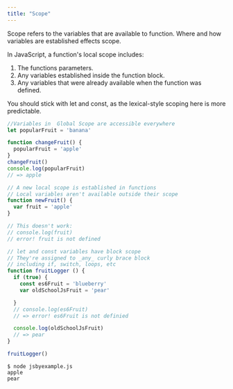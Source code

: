```yaml
---
title: "Scope"
---
```


Scope refers to the variables that are available to function. Where and how variables are established effects scope.

In JavaScript, a function's local scope includes: 
1. The functions parameters.
2. Any variables established inside the function block.
3. Any variables that were already available when the function was defined.

You should stick with let and const, as the lexical-style scoping here is more predictable. 

```javascript
//Variables in  Global Scope are accessible everywhere
let popularFruit = 'banana'

function changeFruit() {
  popularFruit = 'apple'
}
changeFruit()
console.log(popularFruit)
// => apple

// A new local scope is established in functions
// Local variables aren't available outside their scope
function newFruit() {
  var fruit = 'apple'
}

// This doesn't work:
// console.log(fruit)
// error! fruit is not defined

// let and const variables have block scope
// They're assigned to _any_ curly brace block
// including if, switch, loops, etc
function fruitLogger () {
  if (true) {
    const es6Fruit = 'blueberry'
    var oldSchoolJsFruit = 'pear'

  }
  // console.log(es6Fruit)
  // => error! es6Fruit is not definied

  console.log(oldSchoolJsFruit)
  // => pear
}

fruitLogger()
```

```
$ node jsbyexample.js
apple
pear
```
